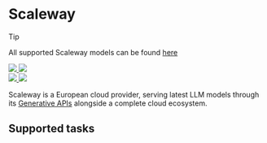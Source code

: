 <!---
WARNING

This markdown file has been generated from a script. Please do not edit it directly.

### Template

If you want to update the content related to scaleway's description, please edit the template file under `https://github.com/huggingface/hub-docs/tree/main/scripts/inference-providers/templates/providers/scaleway.handlebars`.

### Logos

If you want to update scaleway's logo, upload a file by opening a PR on https://huggingface.co/datasets/huggingface/documentation-images/tree/main/inference-providers/logos. Ping @wauplin and @celinah on the PR to let them know you uploaded a new logo.
Logos must be in .png format and be named `scaleway-light.png` and `scaleway-dark.png`. Visit https://huggingface.co/settings/theme to switch between light and dark mode and check that the logos are displayed correctly.

### Generation script

For more details, check out the `generate.ts` script: https://github.com/huggingface/hub-docs/blob/main/scripts/inference-providers/scripts/generate.ts.
--->

# Scaleway

> [!TIP]
> All supported Scaleway models can be found [here](https://huggingface.co/models?inference_provider=scaleway&sort=trending)

<div class="flex justify-center">
    <a href="https://www.scaleway.com" target="_blank">
        <img class="block dark:hidden" src="https://huggingface.co/datasets/huggingface/documentation-images/resolve/main/inference-providers/logos/scaleway-light.png"/>
        <img class="hidden dark:block" src="https://huggingface.co/datasets/huggingface/documentation-images/resolve/main/inference-providers/logos/scaleway-dark.png"/>
    </a>
</div>

<div class="flex">
    <a href="https://huggingface.co/scaleway" target="_blank">
        <img class="block dark:hidden" src="https://huggingface.co/datasets/huggingface/badges/resolve/main/follow-us-on-hf-lg.svg"/>
        <img class="hidden dark:block" src="https://huggingface.co/datasets/huggingface/badges/resolve/main/follow-us-on-hf-lg-dark.svg"/>
    </a>
</div>

Scaleway is a European cloud provider, serving latest LLM models through its [Generative APIs](https://www.scaleway.com/en/generative-apis/) alongside a complete cloud ecosystem.

## Supported tasks


